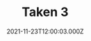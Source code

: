 ---
title: "Taken 3"
year: 2014
date: 2021-11-23T12:00:03.000Z
permalink: /almanac/movies/2021-11-23-taken-3/index.html
link: https://letterboxd.com/rknightuk/film/taken-3/1/
rating: 3
tmdbid: 260346
---